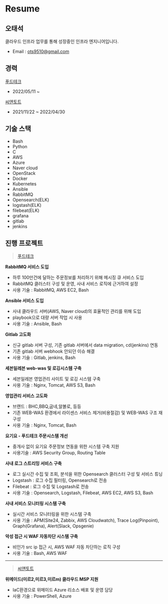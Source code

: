 Resume
=============

오태석
-------------
클라우드 인프라 업무를 통해 성장중인 인프라 엔지니어입니다.
- Email : ots9510@gmail.com

경력
-------------
[푸드테크](https://www.foodtechkorea.com/)
- 2022/05/11 ~

[씨앤토트](https://www.cnthoth.com/)
- 2021/11/22 ~ 2022/04/30



기술 스택
-------------
- Bash
- Python
- C
- AWS
- Azure
- Naver cloud
- OpenStack
- Docker
- Kubernetes
- Ansible
- RabbitMQ
- Opensearch(ELK)
- logstash(ELK)
- filebeat(ELK)
- grafana
- gitlab
- jenkins


진행 프로젝트
-------------
> [푸드테크](https://www.foodtechkorea.com/)

 __RabbitMQ 서비스 도입__
- 하루 100만건에 달하는 주문정보를 처리하기 위해 메시징 큐 서비스 도입
- RabbitMQ 클러스터 구성 및 운영, 사내 서비스 로직에 근거하여 설정
- 사용 기술 : RabbitMQ, AWS EC2, Bash

__Ansible 서비스 도입__
- 사내 클라우드 서버(AWS, Naver cloud)의 효율적인 관리를 위해 도입
- playbook으로 대량 서버 작업 시 사용
- 사용 기술 : Ansible, Bash

__Gitlab 고도화__
- 신규 gitlab 서버 구성, 기존 gitlab 서버에서 data migration, cd(jenkins) 연동
- 기존 gitlab 서버 webhook 안되던 이슈 해결
- 사용 기술 : Gitlab, jenkins, Bash
 
__세븐일레븐 web-was 및 로깅시스템 구축__
- 세븐일레븐 영업관리 사이트 및 로깅 시스템 구축
- 사용 기술 : Nginx, Tomcat, AWS S3, Bash

__영업관리 서비스 고도화__
- 브랜드 : BHC,BBQ,굽네,알볼로, 등등
- 기존 WEB-WAS 환경에서 라이센스 서비스 제거(비용절감) 및 WEB-WAS 구조 재구성
- 사용 기술 : Nginx, Tomcat, Bash

__요기요 - 푸드테크 주문시스템 개선__
- 중개사 없이 요기요 주문정보 연동을 위한 시스템 구축 지원
- 사용기술 : AWS Security Group, Routing Table

__사내 로그 스트리밍 서비스 구축__
- 로그 실시간 수집 및 조회, 분석을 위한 Opensearch 클러스터 구성 및 서비스 튜닝  
- Logstash : 로그 수집 필터링, Opensearch로 전송
- Filebeat : 로그 수집 및 Logstash로 전송
- 사용 기술 : Opensearch, Logstash, Filebeat, AWS EC2, AWS S3, Bash

__사내 서비스 모니터링 시스템 구축__
- 실시간 서비스 모니터링을 위한 시스템 구축 
- 사용 기술 : APM(Site24, Zabbix, AWS Cloudwatch), Trace Log(Pinpoint), Graph(Grafana), Alert(Slack, Opsgenie)

__악성 접근 시 WAF 자동차단 시스템 구축__
- 비인가 src ip 접근 시, AWS WAF 자동 차단하는 로직 구성
- 사용 기술 : Bash, AWS WAF

---------------------------------------
> [씨앤토트](https://www.cnthoth.com/)

__위메이드(미르2,미르3,미르m) 클라우드 MSP 지원__
- IaC환경으로 위메이드 Azure 리소스 배포 및 운영 담당
- 사용 기술 : PowerShell, Azure
